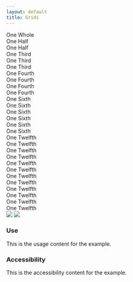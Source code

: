 ```yaml
---
layout: default
title: Grids
---
```


<div class="preview">
<!-- Add HTML markup for example here -->

  <div class="usa-grid-box usa-grid-box-example">
    <div class="usa-grid-item usa-width-one-whole">One Whole</div>
    <div class="usa-grid-item usa-width-one-half">One Half</div>
    <div class="usa-grid-item usa-width-one-half usa-end-row">One Half</div>
    <div class="usa-grid-item usa-width-one-third">One Third</div>    
    <div class="usa-grid-item usa-width-one-third">One Third</div>
    <div class="usa-grid-item usa-width-one-third usa-end-row">One Third</div>
    <div class="usa-grid-item usa-width-one-fourth">One Fourth</div>
    <div class="usa-grid-item usa-width-one-fourth">One Fourth</div>
    <div class="usa-grid-item usa-width-one-fourth">One Fourth</div>
    <div class="usa-grid-item usa-width-one-fourth usa-end-row">One Fourth</div>
    <div class="usa-grid-item usa-width-one-sixth">One Sixth</div>
    <div class="usa-grid-item usa-width-one-sixth">One Sixth</div>
    <div class="usa-grid-item usa-width-one-sixth">One Sixth</div>
    <div class="usa-grid-item usa-width-one-sixth">One Sixth</div>
    <div class="usa-grid-item usa-width-one-sixth">One Sixth</div>
    <div class="usa-grid-item usa-width-one-sixth usa-end-row">One Sixth</div>
    <div class="usa-grid-item usa-width-one-twelfth">One Twelfth</div>
    <div class="usa-grid-item usa-width-one-twelfth">One Twelfth</div>
    <div class="usa-grid-item usa-width-one-twelfth">One Twelfth</div>
    <div class="usa-grid-item usa-width-one-twelfth">One Twelfth</div>
    <div class="usa-grid-item usa-width-one-twelfth">One Twelfth</div>
    <div class="usa-grid-item usa-width-one-twelfth">One Twelfth</div>
    <div class="usa-grid-item usa-width-one-twelfth">One Twelfth</div>
    <div class="usa-grid-item usa-width-one-twelfth">One Twelfth</div>
    <div class="usa-grid-item usa-width-one-twelfth">One Twelfth</div>
    <div class="usa-grid-item usa-width-one-twelfth">One Twelfth</div>
    <div class="usa-grid-item usa-width-one-twelfth">One Twelfth</div>
    <div class="usa-grid-item usa-width-one-twelfth usa-end-row">One Twelfth</div>    
  </div>

  <img src="{{ site.baseurl }}/assets/img/static/Grid_UI_v1.png">
  <img src="{{ site.baseurl }}/assets/img/static/Grid_Examples_UI_v1.png">  
</div>

<div class="usa-grid-box">
  <div class="usa-width-one-half">
    <h3>Use</h3>
    <p>This is the usage content for the example.</p>
  </div>
  <div class="usa-width-one-half">
    <h3>Accessibility</h3>
    <p>This is the accessibility content for the example.</p>
  </div>  
</div>